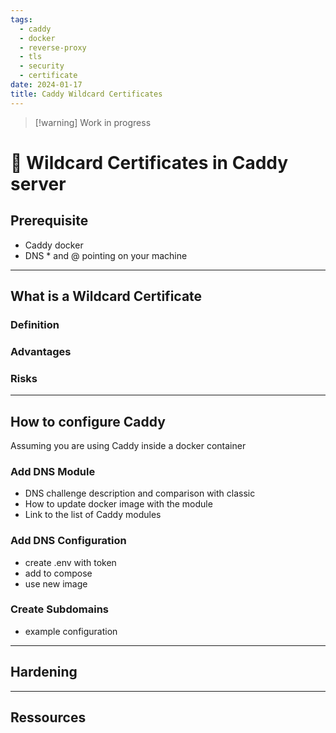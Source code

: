 ```yaml
---
tags:
  - caddy
  - docker
  - reverse-proxy
  - tls
  - security
  - certificate
date: 2024-01-17
title: Caddy Wildcard Certificates
---
```


> [!warning] Work in progress
# 🔐 Wildcard Certificates in Caddy server

## Prerequisite

- Caddy docker
- DNS * and @ pointing on your machine

---
## What is a Wildcard Certificate

### Definition

### Advantages

### Risks

---
## How to configure Caddy

Assuming you are using Caddy inside a docker container

### Add DNS Module

- DNS challenge description and comparison with classic
- How to update docker image with the module
- Link to the list of Caddy modules

### Add DNS Configuration

- create .env with token
- add to compose
- use new image

### Create Subdomains

- example configuration

---
## Hardening

---
## Ressources